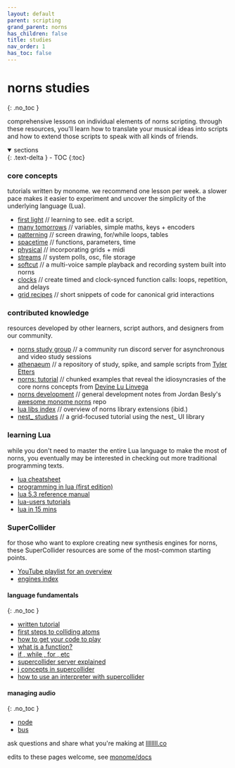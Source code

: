 ```yaml
---
layout: default
parent: scripting
grand_parent: norns
has_children: false
title: studies
nav_order: 1
has_toc: false
---
```


# norns studies
{: .no_toc }

comprehensive lessons on individual elements of norns scripting. through these resources, you'll learn how to translate your musical ideas into scripts and how to extend those scripts to speak with all kinds of friends.

<details open markdown="block">
  <summary>
    sections
  </summary>
  {: .text-delta }
- TOC
{:toc}
</details>

### core concepts

tutorials written by monome. we recommend one lesson per week. a slower pace makes it easier to experiment and uncover the simplicity of the underlying language (Lua).

- [first light](../study-0/) // learning to see. edit a script.
- [many tomorrows](../study-1/) // variables, simple maths, keys + encoders
- [patterning](../study-2/) // screen drawing, for/while loops, tables
- [spacetime](../study-3/) // functions, parameters, time
- [physical](../study-4/) // incorporating grids + midi
- [streams](../study-5/) // system polls, osc, file storage
- [softcut](../softcut/) // a multi-voice sample playback and recording system built into norns
- [clocks](../clocks/) // create timed and clock-synced function calls: loops, repetition, and delays
- [grid recipes](../grid-recipes/) // short snippets of code for canonical grid interactions

### contributed knowledge

resources developed by other learners, script authors, and designers from our community.

- [norns study group](https://discord.com/invite/y2TYJ4ts) // a community run discord server for asynchronous and video study sessions
- [athenaeum](https://github.com/northern-information/athenaeum) // a repository of study, spike, and sample scripts from [Tyler Etters](https://nor.the-rn.info)
- [norns: tutorial](https://llllllll.co/t/norns-tutorial/23241) // chunked examples that reveal the idiosyncrasies of the core norns concepts from [Devine Lu Linvega](https://xxiivv.com)
- [norns development](https://github.com/p3r7/awesome-monome-norns/blob/main/README.md#development-general) // general development notes from Jordan Besly's [awesome monome norns](https://github.com/p3r7/awesome-monome-norns) repo
- [lua libs index](https://github.com/p3r7/awesome-monome-norns/blob/main/README.md#lua-libs) // overview of norns library extensions (ibid.)
- [nest_ studues](https://github.com/andr-ew/nest_) // a grid-focused tutorial using the nest_ UI library

### learning Lua

while you don't need to master the entire Lua language to make the most of norns, you eventually may be interested in checking out more traditional programming texts.

- [lua cheatsheet](https://devhints.io/lua)
- [programming in lua (first edition)](https://www.lua.org/pil/contents.html)
- [lua 5.3 reference manual](https://www.lua.org/manual/5.3/)
- [lua-users tutorials](http://lua-users.org/wiki/TutorialDirectory)
- [lua in 15 mins](http://tylerneylon.com/a/learn-lua/)

### SuperCollider

for those who want to explore creating new synthesis engines for norns, these SuperCollider resources are some of the most-common starting points.

- [YouTube playlist for an overview](https://youtu.be/yRzsOOiJ_p4)
- [engines index](https://github.com/p3r7/awesome-monome-norns/blob/main/README.md#supercollider-engines)

#### language fundamentals
{: .no_toc }
- [written tutorial](https://composerprogrammer.com/teaching/supercollider/sctutorial/tutorial.html#chapter1)
- [first steps to colliding atoms](https://doc.sccode.org/Tutorials/Getting-Started/02-First-Steps.html)
- [how to get your code to play](https://doc.sccode.org/Reference/play.html)
- [what is a function?](https://doc.sccode.org/Reference/Functions.html)
- [if , while , for , etc](https://doc.sccode.org/Reference/Control-Structures.html)
- [supercollider server explained](https://doc.sccode.org/Guides/ClientVsServer.html)
- [j concepts in supercollider](https://doc.sccode.org/Guides/J-concepts-in-SC.html)
- [how to use an interpreter with supercollider ](https://doc.sccode.org/Guides/How-to-Use-the-Interpreter.html)

#### managing audio
{: .no_toc }
- [node](https://doc.sccode.org/Classes/Node.html)
- [bus](https://doc.sccode.org/Classes/Bus.html)

ask questions and share what you're making at [llllllll.co](https://llllllll.co/t/norns-studies/14109)

edits to these pages welcome, see [monome/docs](http://github.com/monome/docs)
